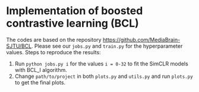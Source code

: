 # Implementation of boosted contrastive learning (BCL)

The codes are based on the repository <https://github.com/MediaBrain-SJTU/BCL>. Please see our `jobs.py` and `train.py` for the hyperparameter values. Steps to reproduce the results: 

1. Run `python jobs.py i` for the values `i = 0-32` to fit the SimCLR models with BCL_I algorithm. 
2. Change `path/to/project` in both `plots.py` and `utils.py` and run `plots.py` to get the final plots. 